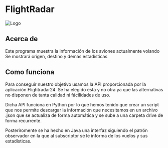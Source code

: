 # FlightRadar
![Logo](logo.png) 
## Acerca de 
Este programa muestra la información de los aviones actualmente volando
Se mostrará origen, destino y demás estadísticas
## Como funciona
Para conseguir nuestro objetivo usamos la API proporcionada por la aplicación Flightradar24.
Se ha elegido esta y no otra ya que las alternativas no disponen de tanta calidad ni fácilidades de uso.

Dicha API funciona en Python por lo que hemos tenido que crear un script que nos permite descargar la información que necesitamos
en un archivo .json que se actualiza de forma automática y se sube a una carpeta drive de forma recurrente.

Posteriromente se ha hecho en Java una interfaz siguiendo el patrón observador en la que al subscriptor se le informa de los vuelos y sus estadísticas. 
